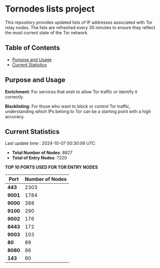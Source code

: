 # Tornodes lists project

This repository provides updated lists of IP addresses associated with Tor relay nodes. The lists are refreshed every 30 minutes to ensure they reflect the most current state of the Tor network.

## Table of Contents

- [Purpose and Usage](#purpose-and-usage)
- [Current Statistics](#current-statistics)


## Purpose and Usage

**Enrichment**: For services that wish to allow Tor traffic or identify it correctly.

**Blacklisting**: For those who want to block or control Tor traffic, understanding which IPs belong to Tor can be a starting point with a high accuracy.

## Current Statistics

Last update time : 2024-10-07 00:30:06 UTC

- **Total Number of Nodes**: 8827
- **Total of Entry Nodes**: 7220

**TOP 10 PORTS USED FOR TOR ENTRY NODES**

| **Port** | **Number of Nodes** |
|------|-----------------|
| **443**   | 2303  |
| **9001**   | 1784  |
| **9000**   | 388  |
| **9100**   | 290  |
| **9002**   | 176  |
| **8443**   | 172  |
| **9003**   | 103  |
| **80**   | 89  |
| **8080**   | 86  |
| **143**   | 80  |

